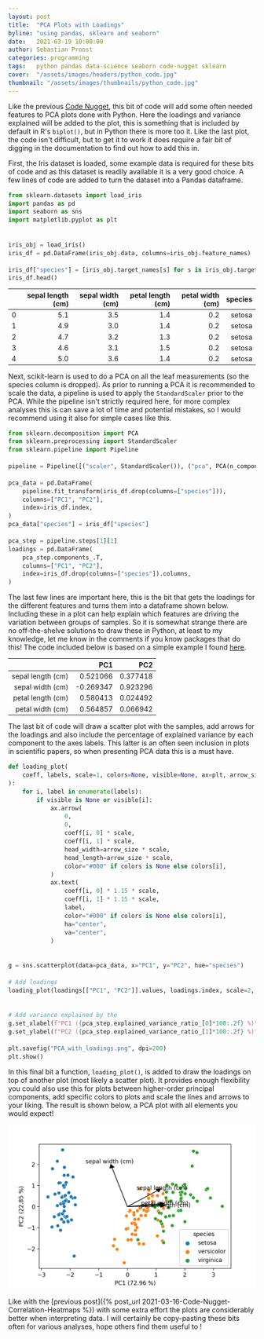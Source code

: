 ```yaml
---
layout: post
title:  "PCA Plots with Loadings"
byline: "using pandas, sklearn and seaborn"
date:   2021-03-19 10:00:00
author: Sebastian Proost
categories: programming
tags:	python pandas data-science seaborn code-nugget sklearn
cover:  "/assets/images/headers/python_code.jpg"
thumbnail: "/assets/images/thumbnails/python_code.jpg"
---
```


Like the previous [Code Nugget]({{site.baseurl}}/tag/code-nugget/), this bit of code will add some often needed
features to PCA plots done with Python. Here the loadings and variance explained will be added to the plot, this is
something that is included by default in R's ```biplot()```, but in Python there is more too it. Like the last plot, the code
isn't difficult, but to get it to work it does require a fair bit of digging in the documentation to find out how to
add this in.

First, the Iris dataset is loaded, some example data is required for these bits of code and as this dataset is
readily available it is a very good choice. A few lines of code are added to turn the dataset into a Pandas dataframe.

```python
from sklearn.datasets import load_iris
import pandas as pd
import seaborn as sns
import matplotlib.pyplot as plt


iris_obj = load_iris()
iris_df = pd.DataFrame(iris_obj.data, columns=iris_obj.feature_names)

iris_df["species"] = [iris_obj.target_names[s] for s in iris_obj.target]
iris_df.head()
```

|   | sepal length (cm) | sepal width (cm) | petal length (cm) | petal width (cm) | species |
|--:|------------------:|-----------------:|------------------:|-----------------:|--------:|
| 0 |               5.1 |              3.5 |               1.4 |              0.2 |  setosa |
| 1 |               4.9 |              3.0 |               1.4 |              0.2 |  setosa |
| 2 |               4.7 |              3.2 |               1.3 |              0.2 |  setosa |
| 3 |               4.6 |              3.1 |               1.5 |              0.2 |  setosa |
| 4 |               5.0 |              3.6 |               1.4 |              0.2 |  setosa |

Next, scikit-learn is used to do a PCA on all the leaf measurements (so the species column is dropped). As prior to
running a PCA it is recommended to scale the data, a pipeline is used to apply the ```StandardScaler``` prior to the 
PCA. While the pipeline isn't strictly required here, for more complex analyses this is can save a lot of time and 
potential mistakes, so I would recommend using it also for simple cases like this. 

```python
from sklearn.decomposition import PCA
from sklearn.preprocessing import StandardScaler
from sklearn.pipeline import Pipeline

pipeline = Pipeline([("scaler", StandardScaler()), ("pca", PCA(n_components=2)),])

pca_data = pd.DataFrame(
    pipeline.fit_transform(iris_df.drop(columns=["species"])),
    columns=["PC1", "PC2"],
    index=iris_df.index,
)
pca_data["species"] = iris_df["species"]

pca_step = pipeline.steps[1][1]
loadings = pd.DataFrame(
    pca_step.components_.T,
    columns=["PC1", "PC2"],
    index=iris_df.drop(columns=["species"]).columns,
)
```

The last few lines are important here, this is the bit that gets the loadings for the different features and turns
them into a dataframe shown below. Including these in a plot can help explain which features are driving the variation
between groups of samples. So it is somewhat strange there are no off-the-shelve solutions to draw these in Python, at 
least to my knowledge, let me know in the comments if you know packages that do this! The code included below is based
on a simple example I found [here](https://github.com/scentellegher/code_snippets/blob/master/pca_loadings/pca_loadings.ipynb).

|                   |       PC1 |      PC2 |
|------------------:|----------:|---------:|
| sepal length (cm) |  0.521066 | 0.377418 |
|  sepal width (cm) | -0.269347 | 0.923296 |
| petal length (cm) |  0.580413 | 0.024492 |
|  petal width (cm) |  0.564857 | 0.066942 |

The last bit of code will draw a scatter plot with the samples, add arrows for the loadings and also include the
percentage of explained variance by each component to the axes labels. This latter is an often seen inclusion in plots
in scientific papers, so when presenting PCA data this is a must have.

```python
def loading_plot(
    coeff, labels, scale=1, colors=None, visible=None, ax=plt, arrow_size=0.5
):
    for i, label in enumerate(labels):
        if visible is None or visible[i]:
            ax.arrow(
                0,
                0,
                coeff[i, 0] * scale,
                coeff[i, 1] * scale,
                head_width=arrow_size * scale,
                head_length=arrow_size * scale,
                color="#000" if colors is None else colors[i],
            )
            ax.text(
                coeff[i, 0] * 1.15 * scale,
                coeff[i, 1] * 1.15 * scale,
                label,
                color="#000" if colors is None else colors[i],
                ha="center",
                va="center",
            )


g = sns.scatterplot(data=pca_data, x="PC1", y="PC2", hue="species")

# Add loadings
loading_plot(loadings[["PC1", "PC2"]].values, loadings.index, scale=2, arrow_size=0.08)


# Add variance explained by the
g.set_xlabel(f"PC1 ({pca_step.explained_variance_ratio_[0]*100:.2f} %)")
g.set_ylabel(f"PC2 ({pca_step.explained_variance_ratio_[1]*100:.2f} %)")

plt.savefig("PCA_with_loadings.png", dpi=200)
plt.show()
```

In this final bit a function, ```loading_plot()```, is added to draw the loadings on top of another plot (most likely a 
scatter plot). It provides enough flexibility you could also use this for plots between higher-order principal 
components, add specific colors to plots and scale the lines and arrows to your liking. The result is shown below, 
a PCA plot with all elements you would expect!

![PCA plot with loadings and explained variance included as is the norm form PCA plots in scientific literature](/assets/posts/2021-03-19-Code-Nugget-PCA-with-loadings/PCA_with_loadings.png)

Like with the [previous post]({% post_url 2021-03-16-Code-Nugget-Correlation-Heatmaps %}) with some extra effort the
plots are considerably better when interpreting data. I will certainly be copy-pasting these bits often for various
analyses, hope others find them useful to !
